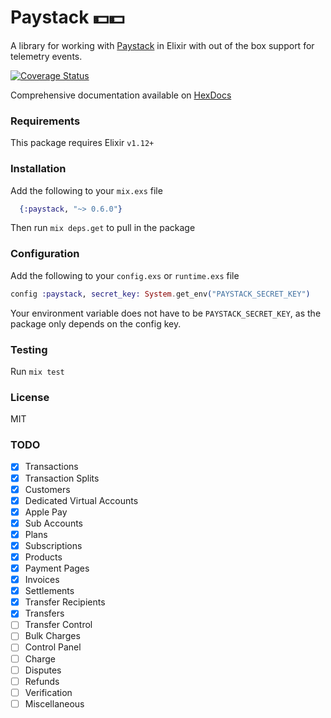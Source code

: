 # Paystack :dollar::dollar:

A library for working with [Paystack](https://paystack.com/) in Elixir with out of the box support for telemetry events.

[![Coverage Status](https://coveralls.io/repos/github/therealsmat/paystack/badge.svg?branch=master)](https://coveralls.io/github/therealsmat/paystack?branch=master)

Comprehensive documentation available on [HexDocs](https://hex.pm/packages/paystack)

### Requirements
This package requires Elixir `v1.12+`

### Installation
Add the following to your `mix.exs` file
```elixir
  {:paystack, "~> 0.6.0"}
```
Then run `mix deps.get` to pull in the package

### Configuration
Add the following to your `config.exs` or `runtime.exs` file
```elixir
config :paystack, secret_key: System.get_env("PAYSTACK_SECRET_KEY")
```
Your environment variable does not have to be `PAYSTACK_SECRET_KEY`, as the package only depends on the config key.

### Testing
Run `mix test`

### License
MIT

### TODO
- [x] Transactions
- [x] Transaction Splits
- [x] Customers
- [x] Dedicated Virtual Accounts
- [x] Apple Pay
- [x] Sub Accounts
- [x] Plans
- [x] Subscriptions
- [x] Products
- [x] Payment Pages
- [x] Invoices
- [x] Settlements
- [x] Transfer Recipients
- [x] Transfers
- [ ] Transfer Control
- [ ] Bulk Charges
- [ ] Control Panel
- [ ] Charge
- [ ] Disputes
- [ ] Refunds
- [ ] Verification
- [ ] Miscellaneous
